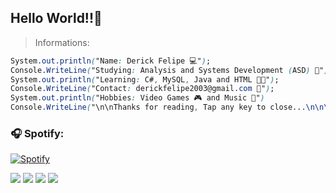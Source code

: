 ## Hello World!!🤙 
> Informations:

```CSS  
System.out.println("Name: Derick Felipe 💻");   
Console.WriteLine("Studying: Analysis and Systems Development (ASD) 📝");   
System.out.println("Learning: C#, MySQL, Java and HTML 👨‍💻");   
Console.WriteLine("Contact: derickfelipe2003@gmail.com 📧");
System.out.println("Hobbies: Video Games 🎮 and Music 🎵")
Console.WriteLine("\n\nThanks for reading, Tap any key to close...\n\n\n");

```

### 🎧 Spotify:

[![Spotify](https://novatorem.vercel.app/api/spotify?background_color=0d1117&border_color=f74c43)](https://open.spotify.com/user/derickfelipe2003)

**[<img src="https://img.shields.io/badge/Xbox-107C10?style=for-the-badge&logo=xbox&logoColor=white" />](https://account.xbox.com/pt-BR/Profile?xr=mebarnav)** 
**[<img src="https://img.shields.io/badge/Discord-5865F2?style=for-the-badge&logo=discord&logoColor=white" />](https://discord.com/channels/@DOLLYNHOXD17#0618)** 
**[<img src="https://img.shields.io/badge/Gmail-D14836?style=for-the-badge&logo=gmail&logoColor=white" />](https://mail.google.com/mail/u/0/#inbox?compose=CllgCJfrLfvfTmcbRJvtJRGGqvWjZCDQksGWPHzgjqfGDdFRxMRPGjjLGsFjSfQlZbmNzTKLfbq)**
**[<img src="https://img.shields.io/badge/Spotify-1ED760?&style=for-the-badge&logo=spotify&logoColor=white" />](https://open.spotify.com/user/derickfelipe2003)**


